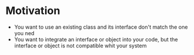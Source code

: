 # Motivation

- You want to use an existing class and its interface don't match the one you ned
- You want to integrate an interface or object into your code, but the interface or object is not compatible whit your system